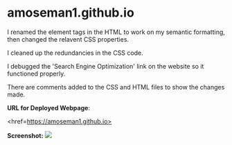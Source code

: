 # amoseman1.github.io

I renamed the element tags in the HTML to work on my semantic formatting, then changed the relavent CSS properties.

I cleaned up the redundancies in the CSS code.

I debugged the 'Search Engine Optimization' link on the website so it functioned properly.

There are comments added to the CSS and HTML files to show the changes made.

**URL for Deployed Webpage**:

<href=https://amoseman1.github.io>

**Screenshot:**
<img src="_Users_amymoseman_Desktop_Class_Homework_amoseman1.github.io_index.html (1).png" />
